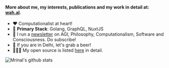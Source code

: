 #### More about me, my interests, publications and my work in detail at: [wah.al](https://wah.al).


- ❤️ Computationalist at heart!
- 🧰 **Primary Stack**: Golang, GraphQL, NuxtJS
- 📰 I run a [newsletter](https://wahal.substack.com) on AGI, Philosophy, Computationalism, Software and Consciousness. Do subscribe!
- 🍺 If you are in Delhi, let's grab a beer!
- 🧑‍🤝‍🧑 My open source is listed [here](https://wah.al/contributions) in detail.

![Mrinal's github stats](https://github-readme-stats.vercel.app/api?username=mrinalwahal&show_icons=true&theme=dark&count_private=true&hide_border=true&hide_title=true)
